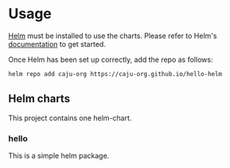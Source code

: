 # Usage

[Helm](https://helm.sh) must be installed to use the charts. Please refer to
Helm's [documentation](https://helm.sh/docs) to get started.

Once Helm has been set up correctly, add the repo as follows:

```sh
helm repo add caju-org https://caju-org.github.io/hello-helm
```

## Helm charts

This project contains one helm-chart. 

### hello

This is a simple helm package.
